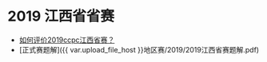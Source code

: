 # 2019 江西省省赛

- [如何评价2019ccpc江西省赛？](https://www.zhihu.com/question/330980627)
- [正式赛题解]({{ var.upload_file_host }}地区赛/2019/2019江西省赛题解.pdf)